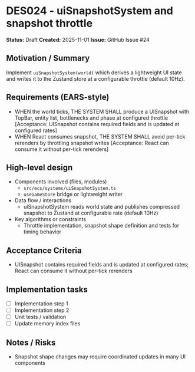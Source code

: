 # DES024 - uiSnapshotSystem and snapshot throttle

**Status:** Draft
**Created:** 2025-11-01
**Issue:** GitHub Issue #24

## Motivation / Summary
Implement `uiSnapshotSystem(world)` which derives a lightweight UI state and writes it to the Zustand store at a configurable throttle (default 10Hz).

## Requirements (EARS-style)
- WHEN the world ticks, THE SYSTEM SHALL produce a UISnapshot with TopBar, entity list, bottlenecks and phase at configured throttle [Acceptance: UISnapshot contains required fields and is updated at configured rates]
- WHEN React consumes snapshot, THE SYSTEM SHALL avoid per-tick rerenders by throttling snapshot writes [Acceptance: React can consume it without per-tick rerenders]

## High-level design
- Components involved (files, modules)
  - `src/ecs/systems/uiSnapshotSystem.ts`
  - `useGameStore` bridge or lightweight writer
- Data flow / interactions
  - uiSnapshotSystem reads world state and publishes compressed snapshot to Zustand at configurable rate (default 10Hz)
- Key algorithms or constraints
  - Throttle implementation, snapshot shape definition and tests for timing behavior

## Acceptance Criteria
- UISnapshot contains required fields and is updated at configured rates; React can consume it without per-tick rerenders

## Implementation tasks
- [ ] Implementation step 1
- [ ] Implementation step 2
- [ ] Unit tests / validation
- [ ] Update memory index files

## Notes / Risks
- Snapshot shape changes may require coordinated updates in many UI components
